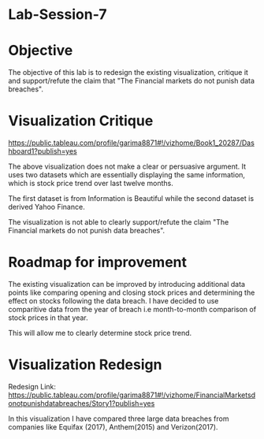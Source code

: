 # Lab-Session-7

# Objective

The objective of this lab is to redesign the existing visualization, critique it and support/refute the claim that "The Financial markets do not punish data breaches".


# Visualization Critique

https://public.tableau.com/profile/garima8871#!/vizhome/Book1_20287/Dashboard1?publish=yes

The above visualization does not make a clear or persuasive argument. It uses two datasets which are essentially displaying the same information, which is stock price trend over last twelve months.

The first dataset is from Information is Beautiful while the second dataset is derived Yahoo Finance. 

The visualization is not able to clearly support/refute the claim "The Financial markets do not punish data breaches".

# Roadmap for improvement

The existing visualization can be improved by introducing additional data points like comparing opening and closing stock prices and determining the effect on stocks following the data breach. I have decided to use comparitive data from the year of breach i.e month-to-month comparison of stock prices in that year.

This will allow me to clearly determine stock price trend.

# Visualization Redesign

Redesign Link:
https://public.tableau.com/profile/garima8871#!/vizhome/FinancialMarketsdonotpunishdatabreaches/Story1?publish=yes

In this visualization I have compared three large data breaches from companies like Equifax (2017), Anthem(2015) and Verizon(2017).
